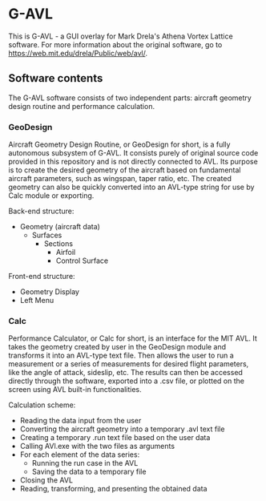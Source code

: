 # G-AVL

This is G-AVL - a GUI overlay for Mark Drela's Athena Vortex Lattice software.
For more information about the original software, go to https://web.mit.edu/drela/Public/web/avl/.

## Software contents

The G-AVL software consists of two independent parts:
aircraft geometry design routine and performance calculation.

### GeoDesign

Aircraft Geometry Design Routine, or GeoDesign for short, is a fully autonomous subsystem of G-AVL.
It consists purely of original source code provided in this repository and is not directly connected to AVL.
Its purpose is to create the desired geometry of the aircraft based on fundamental aircraft parameters,
such as wingspan, taper ratio, etc.
The created geometry can also be quickly converted into an AVL-type string for use by Calc module or exporting.

Back-end structure:
 - Geometry (aircraft data)
   - Surfaces
     - Sections
       - Airfoil
       - Control Surface

Front-end structure:
 - Geometry Display
 - Left Menu

### Calc
Performance Calculator, or Calc for short, is an interface for the MIT AVL.
It takes the geometry created by user in the GeoDesign module and transforms it into an AVL-type text file.
Then allows the user to run a measurement or a series of measurements for desired flight parameters,
like the angle of attack, sideslip, etc.
The results can then be accessed directly through the software, exported into a .csv file,
or plotted on the screen using AVL built-in functionalities.

Calculation scheme:
- Reading the data input from the user
- Converting the aircraft geometry into a temporary .avl text file
- Creating a temporary .run text file based on the user data
- Calling AVl.exe with the two files as arguments
- For each element of the data series:
  - Running the run case in the AVL
  - Saving the data to a temporary file
- Closing the AVL
- Reading, transforming, and presenting the obtained data